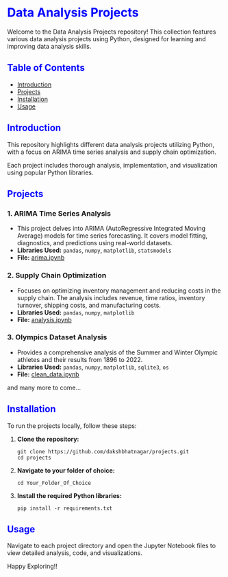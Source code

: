 <h1 style="color: #0000ff">Data Analysis Projects</h1>

<p>Welcome to the Data Analysis Projects repository! This collection features various data analysis projects using Python, designed for learning and improving data analysis skills.</p>

<h2 style="color: #0000ff">Table of Contents</h2>
<ul>
    <li><a href="#introduction">Introduction</a></li>
    <li><a href="#projects">Projects</a></li>
    <li><a href="#installation">Installation</a></li>
    <li><a href="#usage">Usage</a></li>
</ul>

<h2 id="introduction" style="color: #0000ff">Introduction</h2>
<p>This repository highlights different data analysis projects utilizing Python, with a focus on ARIMA time series analysis and supply chain optimization.</p>
<p>Each project includes thorough analysis, implementation, and visualization using popular Python libraries.</p>

<h2 id="projects" style="color: #0000ff">Projects</h2>

<h3>1. ARIMA Time Series Analysis</h3>
<ul>
    <li>This project delves into ARIMA (AutoRegressive Integrated Moving Average) models for time series forecasting. It covers model fitting, diagnostics, and predictions using real-world datasets.</li>
    <li><strong>Libraries Used:</strong> <code>pandas</code>, <code>numpy</code>, <code>matplotlib</code>, <code>statsmodels</code></li>
    <li><strong>File:</strong> <a href="/arima/arima.ipynb">arima.ipynb</a></li>
</ul>

<h3>2. Supply Chain Optimization</h3>
<ul>
    <li>Focuses on optimizing inventory management and reducing costs in the supply chain. The analysis includes revenue, time ratios, inventory turnover, shipping costs, and manufacturing costs.</li>
    <li><strong>Libraries Used:</strong> <code>pandas</code>, <code>numpy</code>, <code>matplotlib</code></li>
    <li><strong>File:</strong> <a href="analysis.ipynb">analysis.ipynb</a></li>
</ul>

<h3>3. Olympics Dataset Analysis</h3>
<ul>
    <li>Provides a comprehensive analysis of the Summer and Winter Olympic athletes and their results from 1896 to 2022.</li>
    <li><strong>Libraries Used:</strong> <code>pandas</code>, <code>numpy</code>, <code>matplotlib</code>, <code>sqlite3</code>, <code>os</code></li>
    <li><strong>File:</strong> <a href="/Olympics/clean_data.ipynb">clean_data.ipynb</a></li>
</ul>

<p>and many more to come...</p>

<h2 id="installation" style="color: #0000ff">Installation</h2>
<p>To run the projects locally, follow these steps:</p>
<ol>
    <li><strong>Clone the repository:</strong>
        <pre><code>git clone https://github.com/dakshbhatnagar/projects.git
cd projects</code></pre>
    </li>
    <li><strong>Navigate to your folder of choice:</strong>
        <pre><code>cd Your_Folder_Of_Choice</code></pre>
    </li>
    <li><strong>Install the required Python libraries:</strong>
        <pre><code>pip install -r requirements.txt</code></pre>
    </li>
</ol>

<h2 id="usage" style="color: #0000ff">Usage</h2>
<p>Navigate to each project directory and open the Jupyter Notebook files to view detailed analysis, code, and visualizations.</p>

Happy Exploring!!
